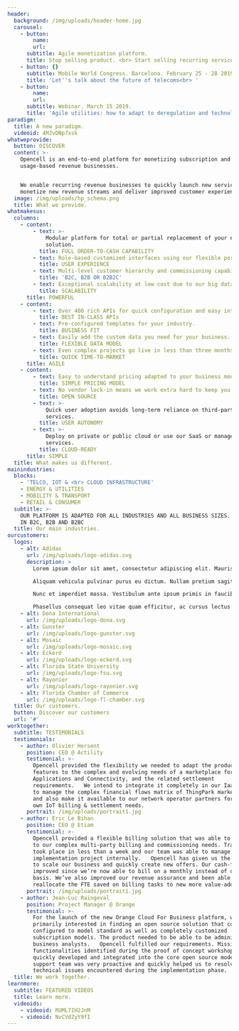 ```yaml
---
header:
  background: /img/uploads/header-home.jpg
  carousel:
    - button:
        name:
        url:
      subtitle: Agile monetization platform.
      title: Stop selling product. <br> Start selling recurring services.
    - button: {}
      subtitle: Mobile World Congress. Barcelona. February 25 - 28 2019
      title: 'Let''s talk about the future of telecoms<br> '
    - button:
        name:
        url:
      subtitle: Webinar. March 15 2019.
      title: 'Agile utilities: how to adapt to deregulation and technological change'
paradigm:
  title: A new paradigm.
  videoid: 4MJvDNp7xsk
whatweprovide:
  button: DISCOVER
  content: >-
    Opencell is an end-to-end platform for monetizing subscription and
    usage-based revenue businesses.


    We enable recurring revenue businesses to quickly launch new services, to
    monetize new revenue streams and deliver improved customer experiences.
  image: /img/uploads/hp_schema.png
  title: What we provide.
whatmakesus:
  columns:
    - content:
        - text: >-
            Modular platform for total or partial replacement of your existing
            solution.
          title: FULL ORDER-TO-CASH CAPABILITY
        - text: Role-based customized interfaces using our flexible portal.
          title: USER EXPERIENCE
        - text: Multi-level customer hierarchy and commissioning capability.
          title: 'B2C, B2B OR B2B2C'
        - text: Exceptional scalability at low cost due to our big data technology.
          title: SCALABILITY
      title: POWERFUL
    - content:
        - text: Over 400 rich APIs for quick configuration and easy integration.
          title: BEST IN-CLASS APIs
        - text: Pre-configured templates for your industry.
          title: BUSINESS FIT
        - text: Easily add the custom data you need for your business.
          title: FLEXIBLE DATA MODEL
        - text: Even complex projects go live in less than three months.
          title: QUICK TIME-TO-MARKET
      title: AGILE
    - content:
        - text: Easy to understand pricing adapted to your business model.
          title: SIMPLE PRICING MODEL
        - text: No vendor lock-in means we work extra hard to keep you happy.
          title: OPEN SOURCE
        - text: >-
            Quick user adoption avoids long-term reliance on third-party
            services.
          title: USER AUTONOMY
        - text: >-
            Deploy on private or public cloud or use our SaaS or managed hosting
            services.
          title: CLOUD-READY
      title: SIMPLE
  title: What makes us different.
mainindustries:
  blocks:
    - 'TELCO, IOT & <br> CLOUD INFRASTRUCTURE'
    - ENERGY & UTILITIES
    - MOBILITY & TRANSPORT
    - RETAIL & CONSUMER
  subtitle: >-
    OUR PLATFORM IS ADAPTED FOR ALL INDUSTRIES AND ALL BUSINESS SIZES. IT WORKS
    IN B2C, B2B AND B2BC
  title: Our main industries.
ourcustomers:
  logos:
    - alt: Adidas
      url: /img/uploads/logo-adidas.svg
      description: >
        Lorem ipsum dolor sit amet, consectetur adipiscing elit. Mauris ac diam sit amet risus aliquam dictum. Maecenas eget varius purus, quis blandit quam.

        Aliquam vehicula pulvinar purus eu dictum. Nullam pretium sagittis urna, ac sollicitudin arcu interdum at.

        Nunc et imperdiet massa. Vestibulum ante ipsum primis in faucibus orci luctus et ultrices posuere cubilia Curae; Quisque sit amet lectus et mauris consectetur scelerisque non id sapien.

        Phasellus consequat leo vitae quam efficitur, ac cursus lectus malesuada. Cras ac ligula vel sem facilisis sollicitudin. Morbi nulla justo, scelerisque ullamcorper commodo eu, rhoncus ac diam. Aenean suscipit venenatis ipsum ullamcorper accumsan. Cras ultrices dignissim leo. Mauris tempus purus eu ipsum varius posuere. Phasellus quis neque vitae sem suscipit vulputate et nec augue. Donec nec diam ut mauris semper tristique sodales non tortor. In pharetra volutpat tellus, quis bibendum augue bibendum sagittis. Vestibulum ante ipsum primis in faucibus orci luctus et ultrices posuere cubilia Curae; Phasellus lacinia purus ac odio pulvinar mattis.
    - alt: Dona International
      url: /img/uploads/logo-dona.svg
    - alt: Gunster
      url: /img/uploads/logo-gunster.svg
    - alt: Mosaic
      url: /img/uploads/logo-mosaic.svg
    - alt: Eckerd
      url: /img/uploads/logo-eckerd.svg
    - alt: Florida State University
      url: /img/uploads/logo-fsu.svg
    - alt: Rayonier
      url: /img/uploads/logo-rayonier.svg
    - alt: Florida Chamber of Commerce
      url: /img/uploads/logo-fl-chamber.svg
  title: Our customers.
  button: Discover our customers
  url: '#'
worktogether:
  subtitle: TESTIMONIALS
  testimonials:
    - author: Olivier Hersent
      position: CEO @ Actility
      testimonial: >-
        Opencell provided the flexibility we needed to adapt the product billing
        features to the complex and evolving needs of a marketplace for Devices,
        Applications and Connectivity, and the related settlement
        requirements.   We intend to integrate it completely in our IaaS cloud
        to manage the complex financial flows matrix of ThingPark marketplace,
        and also make it available to our network operator partners for their
        own IoT billing & settlement needs.
      portrait: /img/uploads/portrait1.jpg
    - author: Eric Le Bihan
      position: CEO @ Etiam
      testimonial: >-
        Opencell provided a flexible billing solution that was able to respond
        to our complex multi-party billing and commissioning needs. Training
        took place in less than a week and our team was able to manage the
        implementation project internally.   Opencell has given us the ability
        to scale our business and quickly create new offers. Our cash-flow has
        improved since we’re now able to bill on a monthly instead of quarterly
        basis. We’ve also improved our revenue assurance and been able to
        reallocate the FTE saved on billing tasks to new more value-added tasks.
      portrait: /img/uploads/portrait1.jpg
    - author: Jean-Luc Raingeval
      position: Project Manager @ Orange
      testimonial: >-
        For the launch of the new Orange Cloud For Business platform, we were
        primarily interested in finding an open source solution that could be
        configured to model standard as well as completely customized
        subscription models. The product needed to be able to be administered by
        business analysts.   Opencell fulfilled our requirements. Missing
        functionalities identified during the proof of concept workshop were
        quickly developed and integrated into the core open source model. The
        support team was very proactive and quickly helped us to resolve all
        technical issues encountered during the implementation phase.
  title: We work together.
learnmore:
  subtitle: FEATURED VIDEOS
  title: Learn more.
  videoids:
    - videoid: RUML7IH2JnM
    - videoid: NvCVdZyY9fI
---
```

